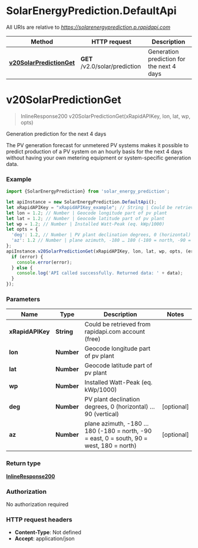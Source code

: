 # SolarEnergyPrediction.DefaultApi

All URIs are relative to *https://solarenergyprediction.p.rapidapi.com*

Method | HTTP request | Description
------------- | ------------- | -------------
[**v20SolarPredictionGet**](DefaultApi.md#v20SolarPredictionGet) | **GET** /v2.0/solar/prediction | Generation prediction for the next 4 days 

<a name="v20SolarPredictionGet"></a>
# **v20SolarPredictionGet**
> InlineResponse200 v20SolarPredictionGet(xRapidAPIKey, lon, lat, wp, opts)

Generation prediction for the next 4 days 

The PV generation forecast for unmetered PV systems makes it possible to predict production of a PV system on an hourly basis for the next 4 days without having your own metering equipment or system-specific generation data.

### Example
```javascript
import {SolarEnergyPrediction} from 'solar_energy_prediction';

let apiInstance = new SolarEnergyPrediction.DefaultApi();
let xRapidAPIKey = "xRapidAPIKey_example"; // String | Could be retrieved from rapidapi.com account (free)
let lon = 1.2; // Number | Geocode longitude part of pv plant
let lat = 1.2; // Number | Geocode latitude part of pv plant
let wp = 1.2; // Number | Installed Watt-Peak (eq. kWp/1000)
let opts = { 
  'deg': 1.2, // Number | PV plant declination degrees, 0 (horizontal) … 90 (vertical)
  'az': 1.2 // Number | plane azimuth, -180 … 180 (-180 = north, -90 = east, 0 = south, 90 = west, 180 = north)
};
apiInstance.v20SolarPredictionGet(xRapidAPIKey, lon, lat, wp, opts, (error, data, response) => {
  if (error) {
    console.error(error);
  } else {
    console.log('API called successfully. Returned data: ' + data);
  }
});
```

### Parameters

Name | Type | Description  | Notes
------------- | ------------- | ------------- | -------------
 **xRapidAPIKey** | **String**| Could be retrieved from rapidapi.com account (free) | 
 **lon** | **Number**| Geocode longitude part of pv plant | 
 **lat** | **Number**| Geocode latitude part of pv plant | 
 **wp** | **Number**| Installed Watt-Peak (eq. kWp/1000) | 
 **deg** | **Number**| PV plant declination degrees, 0 (horizontal) … 90 (vertical) | [optional] 
 **az** | **Number**| plane azimuth, -180 … 180 (-180 &#x3D; north, -90 &#x3D; east, 0 &#x3D; south, 90 &#x3D; west, 180 &#x3D; north) | [optional] 

### Return type

[**InlineResponse200**](InlineResponse200.md)

### Authorization

No authorization required

### HTTP request headers

 - **Content-Type**: Not defined
 - **Accept**: application/json

